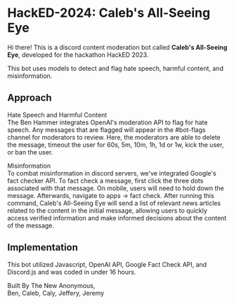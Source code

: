# HackED-2024: Caleb's All-Seeing Eye
Hi there! This is a discord content moderation bot called **Caleb's All-Seeing Eye**, developed for the hackathon HackED 2023. 

This bot uses models to detect and flag hate speech, harmful content, and misinformation.

## Approach
Hate Speech and Harmful Content  
The Ben Hammer integrates OpenAI's moderation API to flag for hate speech. Any messages that are flagged will appear in the #bot-flags channel for moderators to review. Here, the moderators are able to delete the message, timeout the user for 60s, 5m, 10m, 1h, 1d or 1w, kick the user, or ban the user. 

Misinformation  
To combat misinformation in discord servers, we've integrated Google's fact checker API. To fact check a message, first click the three dots associated with that message. On mobile, users will need to hold down the message. Afterwards, navigate to apps -> fact check. After running this command, Caleb's All-Seeing Eye will send a list of relevant news articles related to the content in the initial message, allowing users to quickly access verified information and make informed decisions about the content of the message.

## Implementation
This bot utilized Javascript, OpenAI API, Google Fact Check API, and Discord.js and was coded in under 16 hours.  
  
  
Built By The New Anonymous,  
Ben, Caleb, Caly, Jeffery, Jeremy
